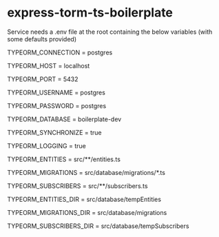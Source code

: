 # express-torm-ts-boilerplate

Service needs a .env file at the root containing the below variables (with some defaults provided)

TYPEORM_CONNECTION = postgres

TYPEORM_HOST = localhost

TYPEORM_PORT = 5432

TYPEORM_USERNAME = postgres

TYPEORM_PASSWORD = postgres

TYPEORM_DATABASE = boilerplate-dev

TYPEORM_SYNCHRONIZE = true

TYPEORM_LOGGING = true

TYPEORM_ENTITIES = src/**/entities.ts

TYPEORM_MIGRATIONS = src/database/migrations/\*.ts

TYPEORM_SUBSCRIBERS = src/**/subscribers.ts

TYPEORM_ENTITIES_DIR = src/database/tempEntities

TYPEORM_MIGRATIONS_DIR = src/database/migrations

TYPEORM_SUBSCRIBERS_DIR = src/database/tempSubscribers
